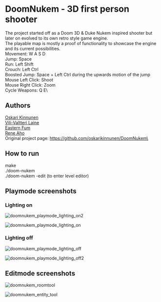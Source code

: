 # DoomNukem - 3D first person shooter
The project started off as a Doom 3D & Duke Nukem inspired shooter but later on evolved to its own retro style game engine.\
The playable map is mostly a proof of functionality to showcase the engine and its current possibilities.\
Movement: W A S D\
Jump: Space\
Run: Left Shift\
Crouch: Left Ctrl\
Boosted Jump: Space + Left Ctrl during the upwards motion of the jump\
Mouse Left Click: Shoot\
Mouse Right Click: Zoom\
Cycle Weapons: Q E\

## Authors
[Oskari Kinnunen](https://github.com/oskarikinnunen)\
[Vili-Valtteri Laine](https://github.com/Vili-Valtteri)\
[Eastern Fum](https://github.com/easternfum)\
[Rene Aho](https://github.com/reneaho)\
Original project page: https://github.com/oskarikinnunen/DoomNukem\

## How to run
make\
./doom-nukem\
./doom-nukem -edit (to enter level editor)

## Playmode screenshots
### Lighting on
![doomnukem_playmode_lighting_on2](https://github.com/reneaho/DoomNukem/assets/22603820/b5d5d965-41f4-43ce-a419-508a2ffccac4)

![doomnukem_playmode_lighting_on](https://github.com/reneaho/DoomNukem/assets/22603820/e4b90cf4-56f4-41ac-bae8-f696af290461)

### Lighting off
![doomnukem_playmode_lighting_off](https://github.com/reneaho/DoomNukem/assets/22603820/1f43dddf-8d07-4727-a9c2-18c337af1e8e)

![doomnukem_playmode_lighting_off2](https://github.com/reneaho/DoomNukem/assets/22603820/73063ec1-f262-4a4d-92e5-a86eee3f7b40)

## Editmode screenshots
![doomnukem_roomtool](https://github.com/reneaho/DoomNukem/assets/22603820/fff659b9-3408-43d5-ba37-e2b9fb380ea5)

![doomnukem_entity_tool](https://github.com/reneaho/DoomNukem/assets/22603820/2fae0404-fc86-4c7d-8b21-afc22364beed)
